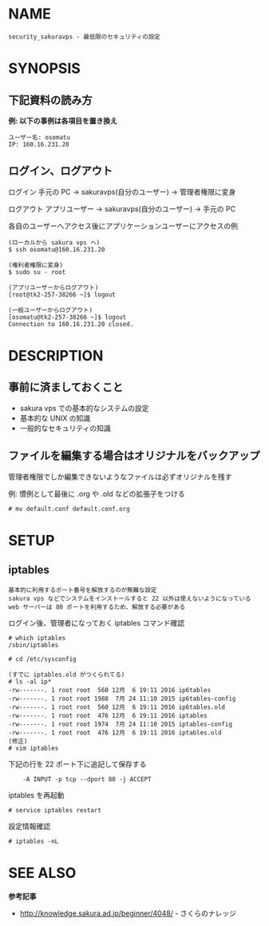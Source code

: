 # NAME

```
security_sakuravps - 最低限のセキュリティの設定
```

# SYNOPSIS

## 下記資料の読み方

__例: 以下の事例は各項目を置き換え__

```
ユーザー名: osomatu
IP: 160.16.231.20
```

## ログイン、ログアウト

ログイン
手元の PC -> sakuravps(自分のユーザー) -> 管理者権限に変身

ログアウト
アプリユーザー -> sakuravps(自分のユーザー) -> 手元の PC

各自のユーザーへアクセス後にアプリケーションユーザーにアクセスの例

```
(ローカルから sakura vps へ)
$ ssh osomatu@160.16.231.20

(権利者権限に変身)
$ sudo su - root

(アプリユーザーからログアウト)
[root@tk2-257-38266 ~]$ logout

(一般ユーザーからログアウト)
[osomatu@tk2-257-38266 ~]$ logout
Connection to 160.16.231.20 closed.
```

# DESCRIPTION

## 事前に済ましておくこと

- sakura vps での基本的なシステムの設定
- 基本的な UNIX の知識
- 一般的なセキュリティの知識

## ファイルを編集する場合はオリジナルをバックアップ

管理者権限でしか編集できないようなファイルは必ずオリジナルを残す

例: 慣例として最後に .org や .old などの拡張子をつける

```
# mv default.conf default.conf.org
```

# SETUP

## iptables

```
基本的に利用するポート番号を解放するのが無難な設定
sakura vps などでシステムをインストールすると 22 以外は使えないようになっている
web サーバーは 80 ポートを利用するため、解放する必要がある
```

ログイン後、管理者になっておく iptables コマンド確認

```
# which iptables
/sbin/iptables

# cd /etc/sysconfig

(すでに iptables.old がつくられてる)
# ls -al ip*
-rw-------. 1 root root  560 12月  6 19:11 2016 ip6tables
-rw-------. 1 root root 1988  7月 24 11:10 2015 ip6tables-config
-rw-------. 1 root root  560 12月  6 19:11 2016 ip6tables.old
-rw-------. 1 root root  476 12月  6 19:11 2016 iptables
-rw-------. 1 root root 1974  7月 24 11:10 2015 iptables-config
-rw-------. 1 root root  476 12月  6 19:11 2016 iptables.old
(修正)
# vim iptables
```

下記の行を 22 ポート下に追記して保存する

```
    -A INPUT -p tcp --dport 80 -j ACCEPT
```

iptables を再起動

```
# service iptables restart
```

設定情報確認

```
# iptables -nL
```

# SEE ALSO

__参考記事__

- <http://knowledge.sakura.ad.jp/beginner/4048/> - さくらのナレッジ
